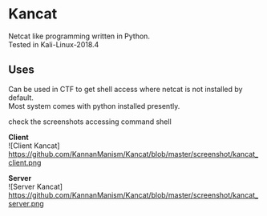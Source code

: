 # Kancat
Netcat like programming written in Python.<br>
Tested in Kali-Linux-2018.4 <br>

<h2>Uses</h2>
Can be used in CTF to get shell access where netcat is not installed by default. <br>
Most system comes with python installed presently. <br>

check the screenshots accessing command shell <br>

**Client** <br>
![Client Kancat] https://github.com/KannanManism/Kancat/blob/master/screenshot/kancat_client.png

**Server** <br>
![Server Kancat] https://github.com/KannanManism/Kancat/blob/master/screenshot/kancat_server.png
